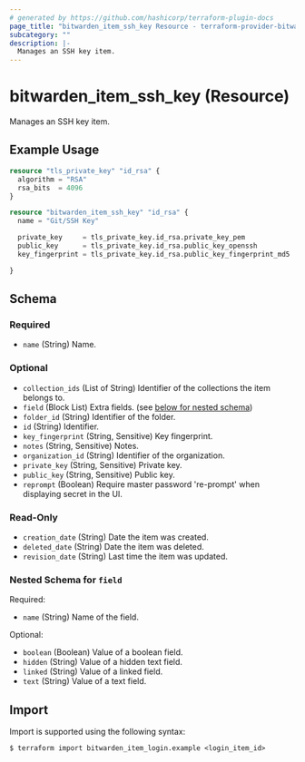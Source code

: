 ```yaml
---
# generated by https://github.com/hashicorp/terraform-plugin-docs
page_title: "bitwarden_item_ssh_key Resource - terraform-provider-bitwarden"
subcategory: ""
description: |-
  Manages an SSH key item.
---
```


# bitwarden_item_ssh_key (Resource)

Manages an SSH key item.

## Example Usage

```terraform
resource "tls_private_key" "id_rsa" {
  algorithm = "RSA"
  rsa_bits  = 4096
}

resource "bitwarden_item_ssh_key" "id_rsa" {
  name = "Git/SSH Key"

  private_key     = tls_private_key.id_rsa.private_key_pem
  public_key      = tls_private_key.id_rsa.public_key_openssh
  key_fingerprint = tls_private_key.id_rsa.public_key_fingerprint_md5

}
```

<!-- schema generated by tfplugindocs -->
## Schema

### Required

- `name` (String) Name.

### Optional

- `collection_ids` (List of String) Identifier of the collections the item belongs to.
- `field` (Block List) Extra fields. (see [below for nested schema](#nestedblock--field))
- `folder_id` (String) Identifier of the folder.
- `id` (String) Identifier.
- `key_fingerprint` (String, Sensitive) Key fingerprint.
- `notes` (String, Sensitive) Notes.
- `organization_id` (String) Identifier of the organization.
- `private_key` (String, Sensitive) Private key.
- `public_key` (String, Sensitive) Public key.
- `reprompt` (Boolean) Require master password 're-prompt' when displaying secret in the UI.

### Read-Only

- `creation_date` (String) Date the item was created.
- `deleted_date` (String) Date the item was deleted.
- `revision_date` (String) Last time the item was updated.

<a id="nestedblock--field"></a>
### Nested Schema for `field`

Required:

- `name` (String) Name of the field.

Optional:

- `boolean` (Boolean) Value of a boolean field.
- `hidden` (String) Value of a hidden text field.
- `linked` (String) Value of a linked field.
- `text` (String) Value of a text field.

## Import

Import is supported using the following syntax:

```shell
$ terraform import bitwarden_item_login.example <login_item_id>
```
